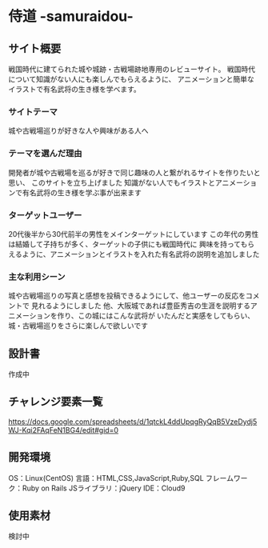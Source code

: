 # 侍道 -samuraidou-

## サイト概要 
戦国時代に建てられた城や城跡・古戦場跡地専用のレビューサイト。
戦国時代について知識がない人にも楽しんでもらえるように、
アニメーションと簡単なイラストで有名武将の生き様を学べます。

### サイトテーマ
城や古戦場巡りが好きな人や興味がある人へ

### テーマを選んだ理由
開発者が城や古戦場を巡るが好きで同じ趣味の人と繋がれるサイトを作りたいと思い、
このサイトを立ち上げました
知識がない人でもイラストとアニメーションで有名武将の生き様を学ぶ事が出来ます

### ターゲットユーザー
20代後半から30代前半の男性をメインターゲットにしています
この年代の男性は結婚して子持ちが多く、ターゲットの子供にも戦国時代に
興味を持ってもらえるように、アニメーションとイラストを入れた有名武将の説明を追加しました

### 主な利用シーン
城や古戦場巡りの写真と感想を投稿できるようにして、他ユーザーの反応をコメントで
見れるようにしました
他、大阪城であれば豊臣秀吉の生涯を説明するアニメーションを作り、この城にはこんな武将が
いたんだと実感をしてもらい、城・古戦場巡りをさらに楽しんで欲しいです

## 設計書
作成中

## チャレンジ要素一覧
https://docs.google.com/spreadsheets/d/1qtckL4ddUpqgRyQqB5VzeDydj5WJ-Kqi2FAqFeN1BG4/edit#gid=0

## 開発環境
OS：Linux(CentOS)
言語：HTML,CSS,JavaScript,Ruby,SQL
フレームワーク：Ruby on Rails
JSライブラリ：jQuery
IDE：Cloud9

## 使用素材
検討中